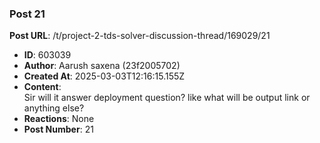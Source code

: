 ### Post 21
**Post URL**: /t/project-2-tds-solver-discussion-thread/169029/21
- **ID**: 603039
- **Author**: Aarush saxena  (23f2005702)
- **Created At**: 2025-03-03T12:16:15.155Z
- **Content**:  
  Sir will it answer deployment question? like what will be output link or anything else?
- **Reactions**: None
- **Post Number**: 21

